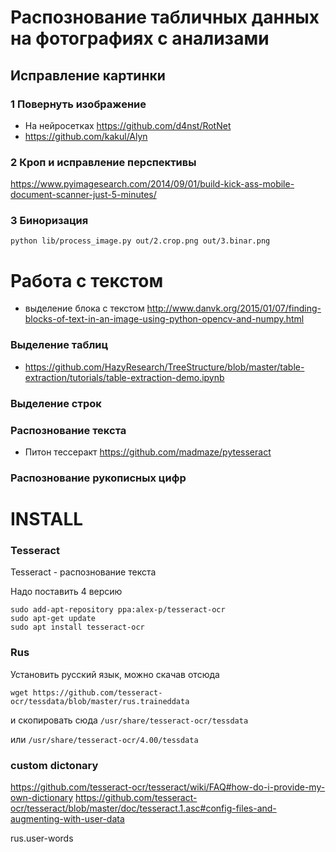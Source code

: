 # Распознование табличных данных на фотографиях с анализами

## Исправление картинки

### 1 Повернуть изображение

* На нейросетках https://github.com/d4nst/RotNet
* https://github.com/kakul/Alyn

### 2 Кроп и исправление перспективы

https://www.pyimagesearch.com/2014/09/01/build-kick-ass-mobile-document-scanner-just-5-minutes/

### 3 Биноризация

`python lib/process_image.py out/2.crop.png out/3.binar.png`

# Работа с текстом

* выделение блока с текстом http://www.danvk.org/2015/01/07/finding-blocks-of-text-in-an-image-using-python-opencv-and-numpy.html

### Выделение таблиц

* https://github.com/HazyResearch/TreeStructure/blob/master/table-extraction/tutorials/table-extraction-demo.ipynb

### Выделение строк

### Распознование текста

* Питон тессеракт https://github.com/madmaze/pytesseract

### Распознование рукописных цифр


# INSTALL

### Tesseract
Tesseract - распознование текста

Надо поставить 4 версию

```
sudo add-apt-repository ppa:alex-p/tesseract-ocr
sudo apt-get update
sudo apt install tesseract-ocr
```

### Rus
Установить русский язык, можно скачав отсюда

`wget https://github.com/tesseract-ocr/tessdata/blob/master/rus.traineddata`

и скопировать сюда `/usr/share/tesseract-ocr/tessdata`

или `/usr/share/tesseract-ocr/4.00/tessdata`

### custom dictonary

https://github.com/tesseract-ocr/tesseract/wiki/FAQ#how-do-i-provide-my-own-dictionary
https://github.com/tesseract-ocr/tesseract/blob/master/doc/tesseract.1.asc#config-files-and-augmenting-with-user-data

rus.user-words
